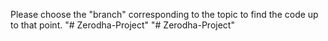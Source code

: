 Please choose the "branch" corresponding to the topic to find the code up to that point.
"# Zerodha-Project" 
"# Zerodha-Project" 
